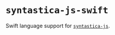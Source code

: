 # `syntastica-js-swift`

Swift language support for
[`syntastica-js`](https://www.npmjs.com/package/@syntastica/core).
